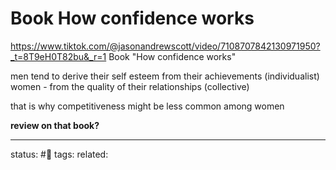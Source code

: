 # Book How confidence works
https://www.tiktok.com/@jasonandrewscott/video/7108707842130971950?_t=8T9eH0T82bu&_r=1
Book
"How confidence works"

men tend to derive their self esteem from their achievements (individualist)
women - from the quality of their relationships (collective)

that is why competitiveness might be less common among women 

**review on that book?**

---
status: #🌱
tags: 
related: 

